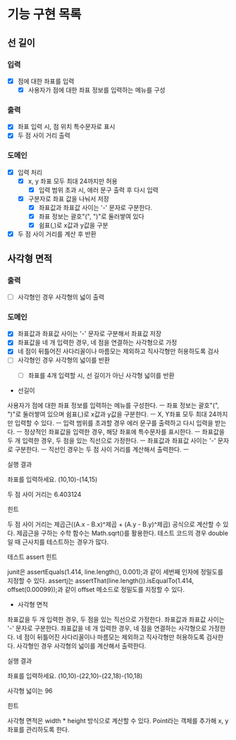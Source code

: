 # 기능 구현 목록

## 선 길이
### 입력
- [x] 점에 대한 좌표를 입력
  - [x] 사용자가 점에 대한 좌표 정보를 입력하는 메뉴를 구성

### 출력
- [x] 좌표 입력 시, 점 위치 특수문자로 표시
- [x] 두 점 사이 거리 출력

### 도메인
- [x] 입력 처리
  - [x] x, y 좌표 모두 최대 24까지만 허용
      - [x] 입력 범위 초과 시, 에러 문구 출력 후 다시 입력
  - [x] 구분자로 좌표 값을 나눠서 저장
    - [x] 좌표값과 좌표값 사이는 '-' 문자로 구분한다.
    - [x] 좌표 정보는 괄호"(", ")"로 둘러쌓여 있다
    - [x] 쉼표(,)로 x값과 y값을 구분
- [x] 두 점 사이 거리를 계산 후 반환

## 사각형 면적

### 출력
- [ ] 사각형인 경우 사각형의 넓이 출력

### 도메인
- [x] 좌표값과 좌표값 사이는 '-' 문자로 구분해서 좌표값 저장
- [x] 좌표값을 네 개 입력한 경우, 네 점을 연결하는 사각형으로 가정
- [x] 네 점이 뒤틀어진 사다리꼴이나 마름모는 제외하고 직사각형만 허용하도록 검사
- [ ] 사각형인 경우 사각형의 넓이를 반환
  - [ ] 좌표를 4개 입력할 시, 선 길이가 아닌 사각형 넓이를 반환


- 선길이

사용자가 점에 대한 좌표 정보를 입력하는 메뉴를 구성한다. ㅡ
좌표 정보는 괄호"(", ")"로 둘러쌓여 있으며 쉼표(,)로 x값과 y값을 구분한다. ㅡ
X, Y좌표 모두 최대 24까지만 입력할 수 있다. ㅡ
입력 범위를 초과할 경우 에러 문구를 출력하고 다시 입력을 받는다. ㅡ
정상적인 좌표값을 입력한 경우, 해당 좌표에 특수문자를 표시한다. ㅡ
좌표값을 두 개 입력한 경우, 두 점을 있는 직선으로 가정한다. ㅡ
좌표값과 좌표값 사이는 '-' 문자로 구분한다. ㅡ
직선인 경우는 두 점 사이 거리를 계산해서 출력한다. ㅡ



실행 결과

좌표를 입력하세요.
(10,10)-(14,15)

두 점 사이 거리는 6.403124



힌트

두 점 사이 거리는 제곱근((A.x - B.x)^제곱 + (A.y - B.y)^제곱) 공식으로 계산할 수 있다.
제곱근을 구하는 수학 함수는 Math.sqrt()를 활용한다.
테스트 코드의 경우 double일 때 근사치를 테스트하는 경우가 많다.

테스트 assert 힌트

junit은 assertEquals(1.414, line.length(), 0.001);과 같이 세번째 인자에 정밀도를 지정할 수 있다.
assertj는 assertThat(line.length()).isEqualTo(1.414, offset(0.00099));과 같이 offset 메소드로 정밀도를 지정할 수 있다.


- 사각형 면적

좌표값을 두 개 입력한 경우, 두 점을 있는 직선으로 가정한다. 
좌표값과 좌표값 사이는 '-' 문자로 구분한다.
좌표값을 네 개 입력한 경우, 네 점을 연결하는 사각형으로 가정한다.
네 점이 뒤틀어진 사다리꼴이나 마름모는 제외하고 직사각형만 허용하도록 검사한다.
사각형인 경우 사각형의 넓이를 계산해서 출력한다.



실행 결과

좌표를 입력하세요.
(10,10)-(22,10)-(22,18)-(10,18)

사각형 넓이는 96



힌트

사각형 면적은 width * height 방식으로 계산할 수 있다.
Point라는 객체를 추가해 x, y 좌표를 관리하도록 한다.